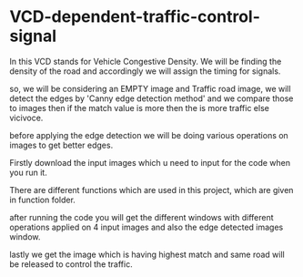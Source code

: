 # VCD-dependent-traffic-control-signal

In this VCD stands for Vehicle Congestive Density.
We will be finding the density of the road and accordingly we will assign the timing for signals.

so, we will be considering an EMPTY image and Traffic road image, we will detect the edges by 'Canny edge detection method' and we compare those to images then if the match value is more then the is more traffic else vicivoce.

before applying the edge detection we will be doing various operations on images to get better edges.

Firstly download the input images which u need to input for the code when you run it.

There are different functions which are used in this project, which are given in function folder.

after running the code you will get the different windows with different operations applied on 4 input images and also the edge detected images window. 

lastly we get the image which is having highest match and same road will be released to control the traffic.
